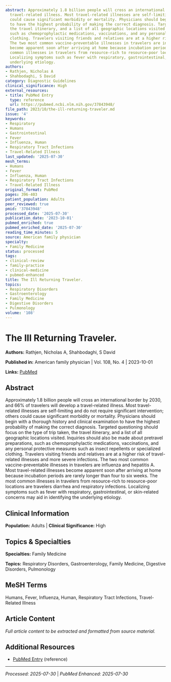 ```yaml
---
abstract: Approximately 1.8 billion people will cross an international border by 2030, and 66% of travelers will develop a
  travel-related illness. Most travel-related illnesses are self-limiting and do not require significant intervention; others
  could cause significant morbidity or mortality. Physicians should begin with a thorough history and clinical examination
  to have the highest probability of making the correct diagnosis. Targeted questioning should focus on the type of trip taken,
  the travel itinerary, and a list of all geographic locations visited. Inquiries should also be made about pretravel preparations,
  such as chemoprophylactic medications, vaccinations, and any personal protective measures such as insect repellents or specialized
  clothing. Travelers visiting friends and relatives are at a higher risk of travel-related illnesses and more severe infections.
  The two most common vaccine-preventable illnesses in travelers are influenza and hepatitis A. Most travel-related illnesses
  become apparent soon after arriving at home because incubation periods are rarely longer than four to six weeks. The most
  common illnesses in travelers from resource-rich to resource-poor locations are travelers diarrhea and respiratory infections.
  Localizing symptoms such as fever with respiratory, gastrointestinal, or skin-related concerns may aid in identifying the
  underlying etiology.
authors:
- Rathjen, Nicholas A
- Shahbodaghi, S David
category: Diagnostic Guidelines
clinical_significance: High
external_resources:
- title: PubMed Entry
  type: reference
  url: https://pubmed.ncbi.nlm.nih.gov/37843948/
file_path: 2023/10/the-ill-returning-traveler.md
issue: '4'
keywords:
- Respiratory
- Humans
- Gastrointestinal
- Fever
- Influenza, Human
- Respiratory Tract Infections
- Travel-Related Illness
last_updated: '2025-07-30'
mesh_terms:
- Humans
- Fever
- Influenza, Human
- Respiratory Tract Infections
- Travel-Related Illness
original_format: PubMed
pages: 396-403
patient_population: Adults
peer_reviewed: true
pmid: '37843948'
processed_date: '2025-07-30'
publication_date: '2023-10-01'
pubmed_enriched: true
pubmed_enriched_date: '2025-07-30'
reading_time_minutes: 5
source: American family physician
specialty:
- Family Medicine
status: processed
tags:
- clinical-review
- family-practice
- clinical-medicine
- pubmed-enhanced
title: The Ill Returning Traveler.
topics:
- Respiratory Disorders
- Gastroenterology
- Family Medicine
- Digestive Disorders
- Pulmonology
volume: '108'
---
```


# The Ill Returning Traveler.

**Authors:** Rathjen, Nicholas A, Shahbodaghi, S David

**Published in:** American family physician | Vol. 108, No. 4 | 2023-10-01

**Links:** [PubMed](https://pubmed.ncbi.nlm.nih.gov/37843948/)

## Abstract

Approximately 1.8 billion people will cross an international border by 2030, and 66% of travelers will develop a travel-related illness. Most travel-related illnesses are self-limiting and do not require significant intervention; others could cause significant morbidity or mortality. Physicians should begin with a thorough history and clinical examination to have the highest probability of making the correct diagnosis. Targeted questioning should focus on the type of trip taken, the travel itinerary, and a list of all geographic locations visited. Inquiries should also be made about pretravel preparations, such as chemoprophylactic medications, vaccinations, and any personal protective measures such as insect repellents or specialized clothing. Travelers visiting friends and relatives are at a higher risk of travel-related illnesses and more severe infections. The two most common vaccine-preventable illnesses in travelers are influenza and hepatitis A. Most travel-related illnesses become apparent soon after arriving at home because incubation periods are rarely longer than four to six weeks. The most common illnesses in travelers from resource-rich to resource-poor locations are travelers diarrhea and respiratory infections. Localizing symptoms such as fever with respiratory, gastrointestinal, or skin-related concerns may aid in identifying the underlying etiology.

## Clinical Information

**Population:** Adults | **Clinical Significance:** High

## Topics & Specialties

**Specialties:** Family Medicine

**Topics:** Respiratory Disorders, Gastroenterology, Family Medicine, Digestive Disorders, Pulmonology

## MeSH Terms

Humans, Fever, Influenza, Human, Respiratory Tract Infections, Travel-Related Illness

## Article Content

*Full article content to be extracted and formatted from source material.*

## Additional Resources

- [PubMed Entry](https://pubmed.ncbi.nlm.nih.gov/37843948/) (reference)

---

*Processed: 2025-07-30* | *PubMed Enhanced: 2025-07-30*
